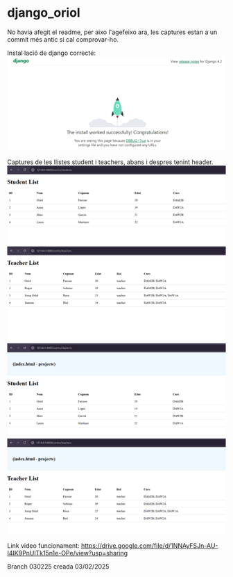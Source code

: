 # django_oriol
No havia afegit el readme, per aixo l'agefeixo ara, les captures estan a un commit més antic si cal comprovar-ho.

Instal·lació de django correcte:
![img.png](ACTIVITAT_13/TIC_BCN_OF/Img/img.png)

Captures de les llistes student i teachers, abans i despres tenint header.
![img-1.png](ACTIVITAT_13/TIC_BCN_OF/Img/img-1.png)
![img-2.png](ACTIVITAT_13/TIC_BCN_OF/Img/img-2.png)
![img-3.png](ACTIVITAT_13/TIC_BCN_OF/Img/img-3.png)
![img-4.png](ACTIVITAT_13/TIC_BCN_OF/Img/img-4.png)

Link video funcionament: https://drive.google.com/file/d/1NNAyFSJn-AU-I4IK9PnUlTk15n1e-OPe/view?usp=sharing

Branch 030225 creada 03/02/2025
